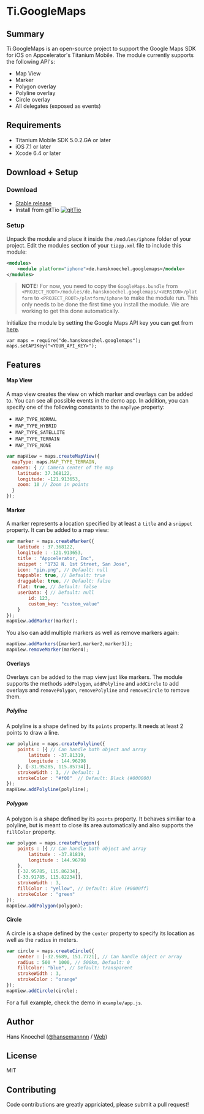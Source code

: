 # Ti.GoogleMaps

 Summary
---------------
Ti.GoogleMaps is an open-source project to support the Google Maps SDK for iOS on Appcelerator's Titanium Mobile. The module currently supports the following API's:
  - Map View
  - Marker
  - Polygon overlay
  - Polyline overlay
  - Circle overlay
  - All delegates (exposed as events)

Requirements
---------------
  - Titanium Mobile SDK 5.0.2.GA or later
  - iOS 7.1 or later
  - Xcode 6.4 or later

Download + Setup
---------------

### Download
  * [Stable release](https://github.com/hansemannn/Ti.GoogleMaps/releases)
  * Install from gitTio    [![gitTio](http://gitt.io/badge.png)](http://gitt.io/component/de.hansknoechel.googlemaps)

### Setup
Unpack the module and place it inside the ``/modules/iphone`` folder of your project.
Edit the modules section of your ``tiapp.xml`` file to include this module:
```xml
<modules>
    <module platform="iphone">de.hansknoechel.googlemaps</module>
</modules>
```

> **NOTE:** For now, you need to copy the ``GoogleMaps.bundle`` from ``<PROJECT_ROOT>/modules/de.hansknoechel.googlemaps/<VERSION>/platform``
to ``<PROJECT_ROOT>/platform/iphone`` to make the module run. This only needs to be done the first time you install the module.
We are working to get this done automatically.

Initialize the module by setting the Google Maps API key you can get from [here](https://developers.google.com/maps/signup).
```javascriipt
var maps = require("de.hansknoechel.googlemaps");
maps.setAPIKey("<YOUR_API_KEY>");
```

Features
--------------------------------
#### Map View
A map view creates the view on which marker and overlays can be added to. You can see all possible events in the demo app. In addition, you can specify one of the following constants to the ``mapType`` property:
 - ``MAP_TYPE_NORMAL``
 - ``MAP_TYPE_HYBRID``
 - ``MAP_TYPE_SATELLITE``
 - ``MAP_TYPE_TERRAIN``
 - ``MAP_TYPE_NONE``

```javascript
var mapView = maps.createMapView({
  mapType: maps.MAP_TYPE_TERRAIN,
  camera: { // Camera center of the map
    latitude: 37.368122,
    longitude: -121.913653,
    zoom: 10 // Zoom in points
  }
});
```

#### Marker
A marker represents a location specified by at least a ``title`` and a ``snippet`` property. It can be added to a map view:

```javascript
var marker = maps.createMarker({
	latitude : 37.368122,
	longitude : -121.913653,
	title : "Appcelerator, Inc",
	snippet : "1732 N. 1st Street, San Jose",
	icon: "pin.png", // Default: null
	tappable: true, // Default: true
	draggable: true, // Default: false
	flat: true, // Default: false
	userData: { // Default: null
	    id: 123,
	    custom_key: "custom_value"
	}
});
mapView.addMarker(marker);
```

You also can add multiple markers as well as remove markers again:
```javascript
mapView.addMarkers([marker1,marker2,marker3]);
mapView.removeMarker(marker4);
```

#### Overlays
Overlays can be added to the map view just like markers. The module supports the methods ``addPolygon``, ``addPolyline`` and ``addCircle`` to add overlays and ``removePolygon``, ``removePolyline`` and ``removeCircle`` to remove them.

##### Polyline
A polyline is a shape defined by its ``points`` property. It needs at least 2 points to draw a line.

```javascript
var polyline = maps.createPolyline({
	points : [{ // Can handle both object and array
		latitude : -37.81319,
		longitude : 144.96298
	}, [-31.95285, 115.85734]],
	strokeWidth : 3, // Default: 1
	strokeColor : "#f00"  // Default: Black (#000000)
});
mapView.addPolyline(polyline);
```

##### Polygon
A polygon is a shape defined by its ``points`` property. It behaves similiar to a polyline, but is meant to close its area automatically and also supports the ``fillColor`` property.

```javascript
var polygon = maps.createPolygon({
	points : [{ // Can handle both object and array
		latitude : -37.81819,
		longitude : 144.96798
	},
	[-32.95785, 115.86234],
	[-33.91785, 115.82234]],
	strokeWidth : 3,
	fillColor : "yellow", // Default: Blue (#0000ff)
	strokeColor : "green"
});
mapView.addPolygon(polygon);
```

#### Circle
A circle is a shape defined by the ``center`` property to specify its location as well as the ``radius`` in meters.

```javascript
var circle = maps.createCircle({
	center : [-32.9689, 151.7721], // Can handle object or array
	radius : 500 * 1000, // 500km, Default: 0
	fillColor: "blue", // Default: transparent
	strokeWidth : 3,
	strokeColor : "orange"
});
mapView.addCircle(circle);
````

For a full example, check the demo in ```example/app.js```.

Author
---------------
Hans Knoechel ([@hansemannnn](https://twitter.com/hansemannnn) / [Web](http://hans-knoechel.de))

License
---------------
MIT

Contributing
---------------
Code contributions are greatly appriciated, please submit a pull request!
